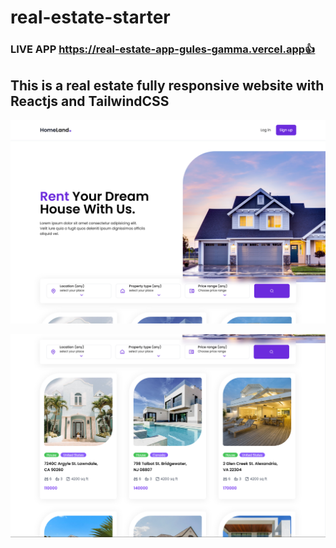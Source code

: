 # real-estate-starter

### LIVE APP https://real-estate-app-gules-gamma.vercel.app👍

## This is a  real estate fully responsive website with Reactjs and TailwindCSS

![Alt text](<src/assets/img/Screenshot 2023-09-20 230214.png>)

![Alt text](<src/assets/img/Screenshot 2023-09-20 230252.png>)